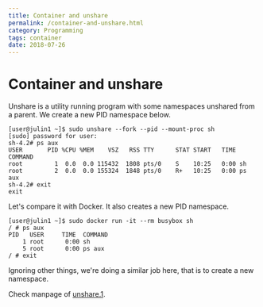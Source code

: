 ```yaml
---
title: Container and unshare
permalink: /container-and-unshare.html
category: Programming
tags: container
date: 2018-07-26
---
```


# Container and unshare

Unshare is a utility running program with some namespaces unshared from a parent. We create a new PID namespace below.

```
[user@julin1 ~]$ sudo unshare --fork --pid --mount-proc sh
[sudo] password for user: 
sh-4.2# ps aux
USER       PID %CPU %MEM    VSZ   RSS TTY      STAT START   TIME COMMAND
root         1  0.0  0.0 115432  1808 pts/0    S    10:25   0:00 sh
root         2  0.0  0.0 155324  1848 pts/0    R+   10:25   0:00 ps aux
sh-4.2# exit
exit
```

Let's compare it with Docker. It also creates a new PID namespace.

```
[user@julin1 ~]$ sudo docker run -it --rm busybox sh
/ # ps aux
PID   USER     TIME  COMMAND
    1 root      0:00 sh
    5 root      0:00 ps aux
/ # exit
```

Ignoring other things, we're doing a similar job here, that is to create a new namespace.

Check manpage of [unshare.1](http://man7.org/linux/man-pages/man1/unshare.1.html).
